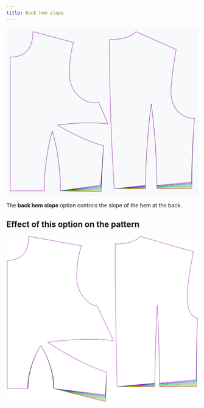 ```yaml
---
title: Back hem slope
---
```


![The effect of the back hem slope option on the pattern](sample.png)

The **back hem slope** option controls the slope of the hem at the back.

## Effect of this option on the pattern

![This image shows the effect of this option by superimposing several variants that have a different value for this option](bella_backhemslope_sample.svg "Effect of this option on the pattern")
